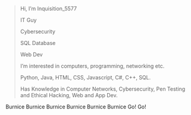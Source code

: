 > Hi, I’m Inquisition_5577
> 
> IT Guy
> 
> Cybersecurity
>
> SQL Database
>
> Web Dev
> 
> I’m interested in computers, programming, networking etc.
> 
> Python, Java, HTML, CSS, Javascript, C#, C++, SQL.
> 
> Has Knowledge in Computer Networks, Cybersecurity, Pen Testing and Ethical Hacking, Web and App Dev.

Burnice Burnice Burnice Burnice Burnice Burnice Go! Go!


<!---
Jay931-429/Jay931-429 is a ✨ special ✨ repository because its `README.md` (this file) appears on your GitHub profile.
You can click the Preview link to take a look at your changes.
--->
